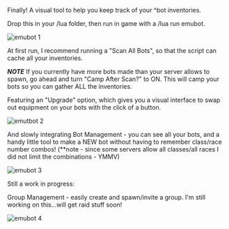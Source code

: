 Finally! A visual tool to help you keep track of your ^bot inventories.  

Drop this in your /lua folder, then run in game with a /lua run emubot.  

![emubot 1](https://github.com/user-attachments/assets/a926e47f-205a-4d14-b0be-43ae7d532300)

At first run, I recommend running a "Scan All Bots", so that the script can cache all your inventories.

***NOTE*** If you currently have more bots made than your server allows to spawn, go ahead and turn "Camp After Scan?" to ON.  This will camp your bots so you can gather ALL the inventories.

Featuring an "Upgrade" option, which gives you a visual interface to swap out equipment on your bots with the click of a button.

![emutbot 2](https://github.com/user-attachments/assets/e9bf655b-edff-44ec-bb31-d54ba9beb3ea)

And slowly integrating Bot Management - you can see all your bots, and a handy little tool to make a NEW bot without having to remember class/race number combos! (**note - since some servers allow all classes/all races
I did not limit the combinations - YMMV)

![emubot 3](https://github.com/user-attachments/assets/cba9cf63-e9ba-4f56-80ea-bf682403a8e4)

Still a work in progress:

Group Management - easily create and spawn/invite a group.  I'm still working on this...will get raid stuff soon!

![emubot 4](https://github.com/user-attachments/assets/cfdce110-c9d4-4034-82ba-c743ec9de823)


